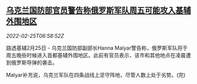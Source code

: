 <!--1645772462000-->
[乌克兰国防部官员警告称俄罗斯军队周五可能攻入基辅外围地区](https://cn.reuters.com/article/ukraine-warning-kyivattack0225-fro-idCNKBS2KU0KC)
------

<div><i>2022-02-25T06:58:52Z</i></div><p>路透基辅2月25日 - 乌克兰国防部副部长Hanna Malyar警告称，俄罗斯军队将于周五晚些时候进入首都基辅外围地区。此前有官员表示，该市和其他地点在凌晨遭到俄罗斯导弹的袭击。</p><p>Malyar补充说，乌克兰军队在四条战线上坚守阵地，尽管人数上处于劣势。(完)</p>
